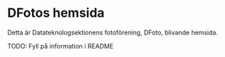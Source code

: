DFotos hemsida
===============

Detta är Datateknologsektionens fotoförening, DFoto, blivande hemsida.

TODO:
Fyll på information i README
